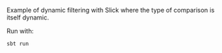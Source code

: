 Example of dynamic filtering with Slick where the type of comparison is itself dynamic.

Run with:

```
sbt run
```


